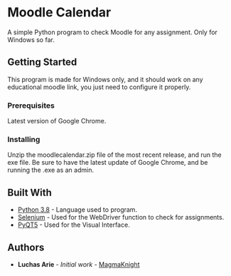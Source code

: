 # Moodle Calendar
A simple Python program to check Moodle for any assignment. Only for Windows so far.

## Getting Started

This program is made for Windows only, and it should work on any educational moodle link, you just need to configure it properly.

### Prerequisites

Latest version of Google Chrome.

### Installing

Unzip the moodlecalendar.zip file of the most recent release, and run the exe file. Be sure to have the latest update of Google Chrome, and be running the .exe as an admin. 

## Built With

* [Python 3.8](https://www.python.org/) - Language used to program.
* [Selenium](https://www.selenium.dev/) - Used for the WebDriver function to check for assignments.
* [PyQT5](https://www.riverbankcomputing.com/software/pyqt/download5) - Used for the Visual Interface.

## Authors

* **Luchas Arie** - *Initial work* - [MagmaKnight](https://github.com/MagmaKnight)


